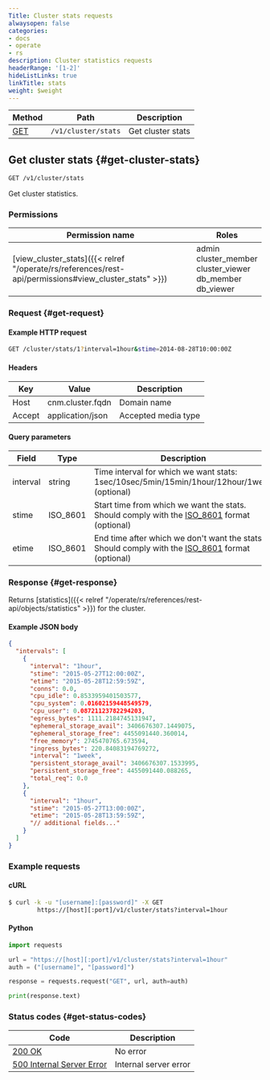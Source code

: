 ```yaml
---
Title: Cluster stats requests
alwaysopen: false
categories:
- docs
- operate
- rs
description: Cluster statistics requests
headerRange: '[1-2]'
hideListLinks: true
linkTitle: stats
weight: $weight
---
```


| Method | Path | Description |
|--------|------|-------------|
| [GET](#get-cluster-stats) | `/v1/cluster/stats` | Get cluster stats |

## Get cluster stats {#get-cluster-stats}

```sh
GET /v1/cluster/stats
```

Get cluster statistics.

### Permissions

| Permission name | Roles |
|-----------------|-------|
| [view_cluster_stats]({{< relref "/operate/rs/references/rest-api/permissions#view_cluster_stats" >}}) | admin<br />cluster_member<br />cluster_viewer<br />db_member<br />db_viewer |

### Request {#get-request}

#### Example HTTP request

```sh
GET /cluster/stats/1?interval=1hour&stime=2014-08-28T10:00:00Z
```

#### Headers

| Key | Value | Description |
|-----|-------|-------------|
| Host | cnm.cluster.fqdn | Domain name |
| Accept | application/json | Accepted media type |

#### Query parameters

| Field | Type | Description |
|-------|------|-------------|
| interval | string | Time interval for which we want stats: 1sec/10sec/5min/15min/1hour/12hour/1week (optional) |
| stime | ISO_8601 | Start time from which we want the stats. Should comply with the [ISO_8601](https://en.wikipedia.org/wiki/ISO_8601) format (optional) |
| etime | ISO_8601 | End time after which we don't want the stats. Should comply with the [ISO_8601](https://en.wikipedia.org/wiki/ISO_8601) format (optional) |

### Response {#get-response}

Returns [statistics]({{< relref "/operate/rs/references/rest-api/objects/statistics" >}}) for the cluster.

#### Example JSON body

```json
{
  "intervals": [
    {
      "interval": "1hour",
      "stime": "2015-05-27T12:00:00Z",
      "etime": "2015-05-28T12:59:59Z",
      "conns": 0.0,
      "cpu_idle": 0.8533959401503577,
      "cpu_system": 0.01602159448549579,
      "cpu_user": 0.08721123782294203,
      "egress_bytes": 1111.2184745131947,
      "ephemeral_storage_avail": 3406676307.1449075,
      "ephemeral_storage_free": 4455091440.360014,
      "free_memory": 2745470765.673594,
      "ingress_bytes": 220.84083194769272,
      "interval": "1week",
      "persistent_storage_avail": 3406676307.1533995,
      "persistent_storage_free": 4455091440.088265,
      "total_req": 0.0
    },
    {
      "interval": "1hour",
      "stime": "2015-05-27T13:00:00Z",
      "etime": "2015-05-28T13:59:59Z",
      "// additional fields..."
    }
  ]
}
```

### Example requests

#### cURL

```sh
$ curl -k -u "[username]:[password]" -X GET
        https://[host][:port]/v1/cluster/stats?interval=1hour
```

#### Python

```python
import requests

url = "https://[host][:port]/v1/cluster/stats?interval=1hour"
auth = ("[username]", "[password]")

response = requests.request("GET", url, auth=auth)

print(response.text)
```

### Status codes {#get-status-codes}

| Code | Description |
|------|-------------|
| [200 OK](http://www.w3.org/Protocols/rfc2616/rfc2616-sec10.html#sec10.2.1) | No error |
| [500 Internal Server Error](http://www.w3.org/Protocols/rfc2616/rfc2616-sec10.html#sec10.5.1) | Internal server error |
